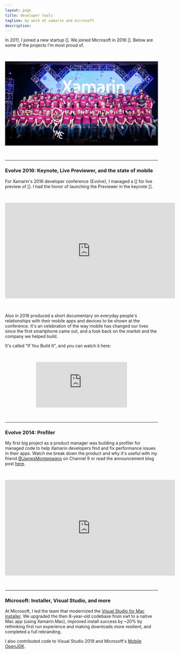 ```yaml
---
layout: page
title: developer tools
tagline: my work at xamarin and microsoft
description: 
---
```


In 2011, I joined a new startup []. We joined Microsoft in 2016 []. Below are some of the projects I'm most proud of.

<br/>

<p align="center">
<img src="../assets/images/xam.jpg" alt="Xamarin_2013"/>
</p>

<br/>

---

### Evolve 2016: Keynote, Live Previewer, and the state of mobile

For Xamarin's 2016 developer conference (Evolve), I managed a [] for live preview of []. I had the honor of launching the Previewer in the keynote [].

<br/>

<p align="center">
<iframe width="560" height="315" src="https://www.youtube.com/embed/jgXCB51e4ak?start=1800" frameborder="0" allow="accelerometer; autoplay; clipboard-write; encrypted-media; gyroscope; picture-in-picture" allowfullscreen></iframe>
</p> 

<br/>

Also in 2016 produced a short documentary on everyday people's relationships with their mobile apps and devices to be shown at the conference. It's an celebration of the way mobile has changed our lives since the first smartphone came out, and a look back on the market and the company we helped build.

It's called "If You Build It", and you can watch it here:

<br/>

<p align="center">
<iframe src="https://vimeo.com/album/3937948/embed" width={playback_width} height={playback_height} allowfullscreen frameborder="0"></iframe>
</p>

<br/>

---

### Evolve 2014: Profiler

My first big project as a product manager was building a profiler for managed code to help Xamarin developers find and fix performance issues in their apps.  Watch me break down the product and why it's useful with my friend [@JamesMontemagno](https://twitter.com/JamesMontemagno) on Channel 9 or read the announcement blog post [here](https://devblogs.microsoft.com/xamarin/say-hello-to-the-xamarin-profiler/).

<br/>

<p align="center">
<iframe width="560" height="315" src="https://www.youtube.com/embed/gO2YwTtJuvs" frameborder="0" allow="accelerometer; autoplay; clipboard-write; encrypted-media; gyroscope; picture-in-picture" allowfullscreen></iframe>
</p>

<br/>

---

### Microsoft: Installer, Visual Studio, and more

At Microsoft, I led the team that modernized the [Visual Studio for Mac installer](https://www.youtube.com/watch?v=KMXm43LVNeY&ab_channel=ProgrammingKnowledge). We upgraded the then 8-year-old codebase from xwt to a native Mac app (using Xamarin.Mac), improved install success by ~20% by rethinking first run experience and making downloads more resilient, and completed a full rebranding. 

I also contributed code to Visual Studio 2019 and Microsoft's [Mobile OpenJDK](https://docs.microsoft.com/en-us/xamarin/android/get-started/installation/openjdk). 
